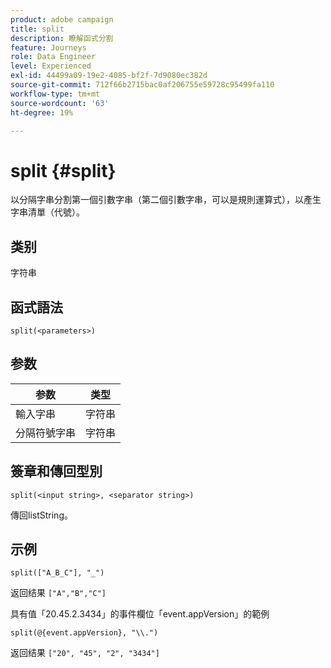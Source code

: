 ```yaml
---
product: adobe campaign
title: split
description: 瞭解函式分割
feature: Journeys
role: Data Engineer
level: Experienced
exl-id: 44499a09-19e2-4085-bf2f-7d9080ec382d
source-git-commit: 712f66b2715bac0af206755e59728c95499fa110
workflow-type: tm+mt
source-wordcount: '63'
ht-degree: 19%

---
```


# split {#split}

以分隔字串分割第一個引數字串（第二個引數字串，可以是規則運算式），以產生字串清單（代號）。

## 类别

字符串

## 函式語法

`split(<parameters>)`

## 参数

| 参数 | 类型 |
|-----------|------------------|
| 輸入字串 | 字符串 |
| 分隔符號字串 | 字符串 |

## 簽章和傳回型別

`split(<input string>, <separator string>)`

傳回listString。

## 示例

`split(["A_B_C"], "_")`

返回结果 `["A","B","C"]`

具有值「20.45.2.3434」的事件欄位「event.appVersion」的範例

`split(@{event.appVersion}, "\\.")`

返回结果 `["20", "45", "2", "3434"]`

